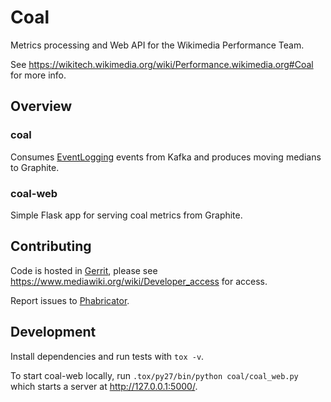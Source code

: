 # Coal

Metrics processing and Web API for the Wikimedia Performance Team.

See https://wikitech.wikimedia.org/wiki/Performance.wikimedia.org#Coal for more info.

## Overview

### coal

Consumes [EventLogging](https://wikitech.wikimedia.org/wiki/EventLogging) events from Kafka
and produces moving medians to Graphite.

### coal-web

Simple Flask app for serving coal metrics from Graphite.

## Contributing

Code is hosted in [Gerrit](https://gerrit.wikimedia.org/g/performance/coal/), please see https://www.mediawiki.org/wiki/Developer_access for access.

Report issues to [Phabricator](https://phabricator.wikimedia.org/tag/performance-team/).

## Development

Install dependencies and run tests with `tox -v`.

To start coal-web locally, run `.tox/py27/bin/python coal/coal_web.py`
which starts a server at <http://127.0.0.1:5000/>.
